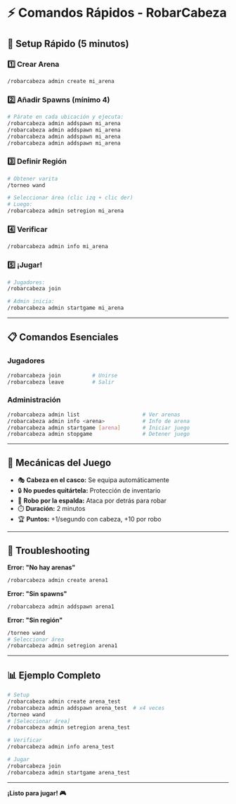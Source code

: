 # ⚡ Comandos Rápidos - RobarCabeza

## 🚀 Setup Rápido (5 minutos)

### 1️⃣ Crear Arena
```bash
/robarcabeza admin create mi_arena
```

### 2️⃣ Añadir Spawns (mínimo 4)
```bash
# Párate en cada ubicación y ejecuta:
/robarcabeza admin addspawn mi_arena
/robarcabeza admin addspawn mi_arena
/robarcabeza admin addspawn mi_arena
/robarcabeza admin addspawn mi_arena
```

### 3️⃣ Definir Región
```bash
# Obtener varita
/torneo wand

# Seleccionar área (clic izq + clic der)
# Luego:
/robarcabeza admin setregion mi_arena
```

### 4️⃣ Verificar
```bash
/robarcabeza admin info mi_arena
```

### 5️⃣ ¡Jugar!
```bash
# Jugadores:
/robarcabeza join

# Admin inicia:
/robarcabeza admin startgame mi_arena
```

---

## 📋 Comandos Esenciales

### Jugadores
```bash
/robarcabeza join          # Unirse
/robarcabeza leave         # Salir
```

### Administración
```bash
/robarcabeza admin list                    # Ver arenas
/robarcabeza admin info <arena>            # Info de arena
/robarcabeza admin startgame [arena]       # Iniciar juego
/robarcabeza admin stopgame                # Detener juego
```

---

## 🎯 Mecánicas del Juego

- 🎭 **Cabeza en el casco:** Se equipa automáticamente
- 🔒 **No puedes quitártela:** Protección de inventario
- 👊 **Robo por la espalda:** Ataca por detrás para robar
- ⏱️ **Duración:** 2 minutos
- 🏆 **Puntos:** +1/segundo con cabeza, +10 por robo

---

## 🔧 Troubleshooting

**Error: "No hay arenas"**
```bash
/robarcabeza admin create arena1
```

**Error: "Sin spawns"**
```bash
/robarcabeza admin addspawn arena1
```

**Error: "Sin región"**
```bash
/torneo wand
# Seleccionar área
/robarcabeza admin setregion arena1
```

---

## 📊 Ejemplo Completo

```bash
# Setup
/robarcabeza admin create arena_test
/robarcabeza admin addspawn arena_test  # x4 veces
/torneo wand
# [Seleccionar área]
/robarcabeza admin setregion arena_test

# Verificar
/robarcabeza admin info arena_test

# Jugar
/robarcabeza join
/robarcabeza admin startgame arena_test
```

---

**¡Listo para jugar! 🎮**
